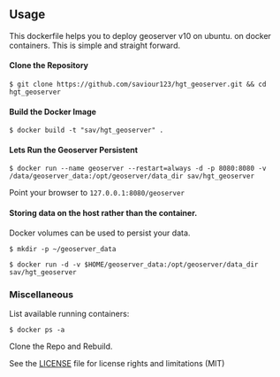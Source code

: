 ## Usage

This dockerfile helps you to deploy geoserver v10 on ubuntu. on docker containers. This is simple and straight 
forward.

#### Clone the Repository
`$ git clone https://github.com/saviour123/hgt_geoserver.git && cd hgt_geoserver`

#### Build the Docker Image
`$ docker build -t "sav/hgt_geoserver" .`

#### Lets Run the Geoserver Persistent
`$ docker run --name geoserver --restart=always -d -p 8080:8080 -v /data/geoserver_data:/opt/geoserver/data_dir sav/hgt_geoserver`

Point your browser to `127.0.0.1:8080/geoserver`

#### Storing data on the host rather than the container.

Docker volumes can be used to persist your data.

`$ mkdir -p ~/geoserver_data`

`$ docker run -d -v $HOME/geoserver_data:/opt/geoserver/data_dir sav/hgt_geoserver`

### Miscellaneous
List available running containers:

`$ docker ps -a`


Clone the Repo and Rebuild. 

See the [LICENSE](LICENSE.md) file for license rights and limitations (MIT)



